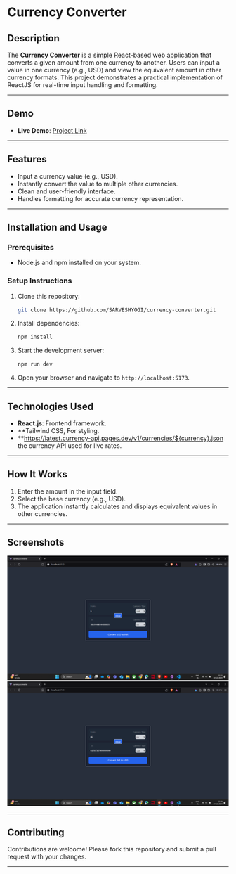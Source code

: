 # **Currency Converter**

## **Description**
The **Currency Converter** is a simple React-based web application that converts a given amount from one currency to another. Users can input a value in one currency (e.g., USD) and view the equivalent amount in other currency formats. This project demonstrates a practical implementation of ReactJS for real-time input handling and formatting.

---

## **Demo**
- **Live Demo**: [Project Link](https://currency-converter-swart-nu.vercel.app)


---

## **Features**
- Input a currency value (e.g., USD).
- Instantly convert the value to multiple other currencies.
- Clean and user-friendly interface.
- Handles formatting for accurate currency representation.

---

## **Installation and Usage**

### **Prerequisites**
- Node.js and npm installed on your system.

### **Setup Instructions**
1. Clone this repository:
   ```bash
   git clone https://github.com/SARVESHYOGI/currency-converter.git
   ```
2. Install dependencies:
   ```bash
   npm install
   ```
3. Start the development server:
   ```bash
   npm run dev
   ```
4. Open your browser and navigate to `http://localhost:5173`.

---

## **Technologies Used**
- **React.js**: Frontend framework.
- **Tailwind CSS, For styling.
- **https://latest.currency-api.pages.dev/v1/currencies/${currency}.json the currency API used for live rates.

---

## **How It Works**
1. Enter the amount in the input field.
2. Select the base currency (e.g., USD).
3. The application instantly calculates and displays equivalent values in other currencies.

---

## **Screenshots**


![Screenshot of Currency Converter](./src/assets/Screenshot.png)
![Screenshot of Currency Converter](./src/assets/Screenshot1.png)

---

## **Contributing**
Contributions are welcome! Please fork this repository and submit a pull request with your changes.

---

